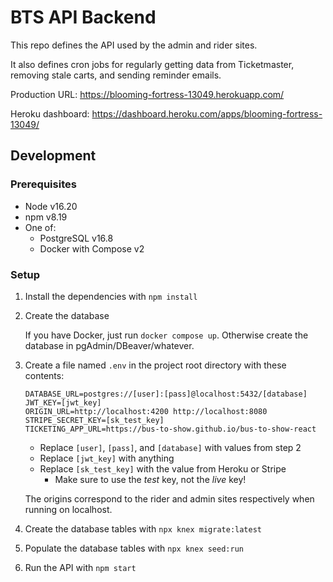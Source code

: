 # BTS API Backend

This repo defines the API used by the admin and rider sites.

It also defines cron jobs for regularly getting data from Ticketmaster,
removing stale carts, and sending reminder emails.

Production URL: https://blooming-fortress-13049.herokuapp.com/

Heroku dashboard: https://dashboard.heroku.com/apps/blooming-fortress-13049/

## Development

### Prerequisites

* Node v16.20
* npm v8.19
* One of:
  * PostgreSQL v16.8
  * Docker with Compose v2

### Setup

1. Install the dependencies with `npm install`

2. Create the database

   If you have Docker, just run `docker compose up`.
   Otherwise create the database in pgAdmin/DBeaver/whatever.

3. Create a file named `.env` in the project root directory with these contents:

   ```
   DATABASE_URL=postgres://[user]:[pass]@localhost:5432/[database]
   JWT_KEY=[jwt_key]
   ORIGIN_URL=http://localhost:4200 http://localhost:8080
   STRIPE_SECRET_KEY=[sk_test_key]
   TICKETING_APP_URL=https://bus-to-show.github.io/bus-to-show-react
   ```

   * Replace `[user]`, `[pass]`, and `[database]` with values from step 2
   * Replace `[jwt_key]` with anything
   * Replace `[sk_test_key]` with the value from Heroku or Stripe
     * Make sure to use the *test* key, not the *live* key!

   The origins correspond to the rider and admin sites respectively when
   running on localhost.

4. Create the database tables with `npx knex migrate:latest`

5. Populate the database tables with `npx knex seed:run`

6. Run the API with `npm start`
